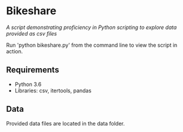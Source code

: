 # Bikeshare

*A script demonstrating proficiency in Python scripting to explore data provided as csv files*

Run 'python bikeshare.py' from the command line to view the script in action.

## Requirements

- Python 3.6
- Libraries: csv, itertools, pandas

## Data

Provided data files are located in the data folder.